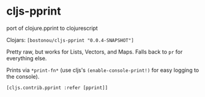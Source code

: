# cljs-pprint
port of clojure.pprint to clojurescript

Clojars: `[bostonou/cljs-pprint "0.0.4-SNAPSHOT"]`

Pretty raw, but works for Lists, Vectors, and Maps. Falls back to `pr` for everything else.

Prints via `*print-fn*` (use cljs's `(enable-console-print!)` for easy logging to the console).

`[cljs.contrib.pprint :refer [pprint]]`
